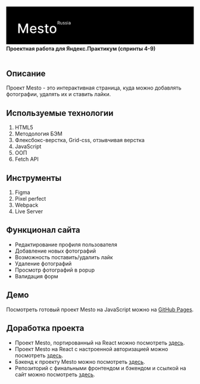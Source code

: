 <img src="./screenshots/mesto.png" alt="Проект: Место" width=600 /><br>
**Проектная работа для Яндекс.Практикум (спринты 4-9)** <br><br>

## Описание
Проект Mesto - это интерактивная страница, куда можно добавлять фотографии, удалять их и ставить лайки.

## Используемые технологии
1. HTML5
2. Методология БЭМ
3. Флексбокс-верстка, Grid-css, отзывчивая верстка
4. JavaScript
5. ООП
6. Fetch API

## Инструменты
1. Figma
2. Pixel perfect
3. Webpack
4. Live Server

## Функционал сайта
* Редактирование профиля пользователя
* Добавление новых фотографий
* Возможность поставить/удалить лайк
* Удаление фотографий
* Просмотр фотографий в popup
* Валидация форм

## Демо
Посмотреть готовый проект Mesto на JavaScript можно на [GitHub Pages](https://ivkrylova.github.io/mesto).

## Доработка проекта
* Проект Mesto, портированный на React можно посмотреть [здесь](https://github.com/IVKrylova/mesto-react).
* Проект Mesto на React с настроенной авторизацией можно посмотреть [здесь](https://github.com/IVKrylova/react-mesto-auth).
* Бэкенд к проекту Mesto можно посмотреть [здесь](https://github.com/IVKrylova/express-mesto-gha).
* Репозиторий с финальными фронтендом и бэкендом и ссылкой на сайт можно посмотреть [здесь](https://github.com/IVKrylova/react-mesto-api-full).

